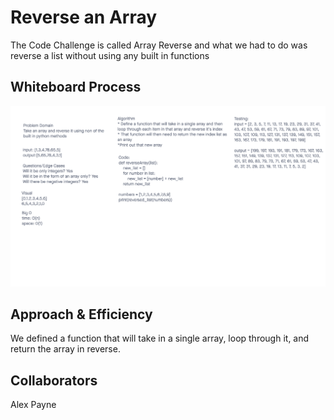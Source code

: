 # Reverse an Array
The Code Challenge is called Array Reverse and what we had to do was reverse a list without using any built in functions

## Whiteboard Process
![Code Challenge 1](Array_reverse.jpg)
## Approach & Efficiency
We defined a function that will take in a single array, loop through it, and return the array in reverse.

## Collaborators
Alex Payne
